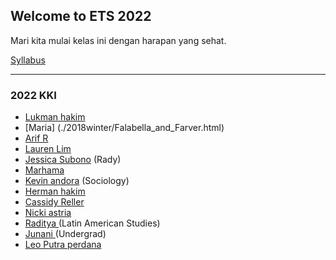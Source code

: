 ## Welcome to ETS 2022

Mari kita mulai kelas ini dengan harapan yang sehat.


[Syllabus](./2017spring/syllabus_273_17.pdf)

---

### 2022 KKI

* [Lukman hakim](./2018winter/Alcocer.html)
* [Maria] (./2018winter/Falabella_and_Farver.html)
* [Arif R ](./2018winter/Flaherty.html)
* [Lauren Lim](./2018winter/Lauren_Gilbert.html)
* [Jessica Subono](./2018winter/Jessica_Kim.html) (Rady)
* [Marhama](./2018winter/Lockhart_Skillman.htm)
* [Kevin andora](./2018winter/Nie_Zhang.html) (Sociology)
* [Herman hakim](./2018winter/Picatto.html)
* [Cassidy Reller](./2018winter/Cassidy_Reller.html)
* [Nicki astria](./2018winter/Smith_Mariano.html)
* [Raditya ](./2018winter/Raduan.html) (Latin American Studies)
* [Junani ](./2018winter/Jiewen_Xiao.html) (Undergrad)
* [Leo Putra perdana](./2018winter/Leo_Yang.html)
